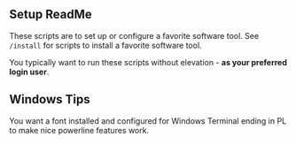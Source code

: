 ## Setup ReadMe

These scripts are to set up or configure a favorite software tool.
See `/install` for scripts to install a favorite software tool.

You typically want to run these scripts without elevation - **as your preferred login user**.

## Windows Tips

You want a font installed and configured for Windows Terminal ending in PL to make nice powerline features work.
